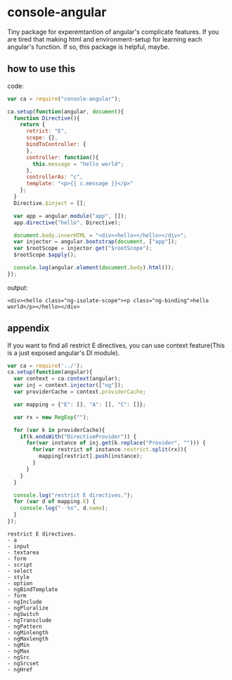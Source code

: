 # console-angular

Tiny package for experemtantion of angular's complicate features.
If you are tired that making html and environment-setup for learning each angular's function.
If so, this package is helpful, maybe.

## how to use this

code:
```javascript
var ca = require("console-angular");

ca.setup(function(angular, document){
  function Directive(){
    return {
      retrict: "E",
      scope: {},
      bindToController: {
      },
      controller: function(){
        this.message = "hello world";
      },
      controllerAs: "c",
      template: "<p>{{ c.message }}</p>"
    };
  }
  Directive.$inject = [];

  var app = angular.module("app", []);
  app.directive("hello", Directive);

  document.body.innerHTML = "<div><hello></hello></div>";
  var injector = angular.bootstrap(document, ["app"]);
  var $rootScope = injector.get("$rootScope");
  $rootScope.$apply();

  console.log(angular.element(document.body).html());
});
```

output:
```
<div><hello class="ng-isolate-scope"><p class="ng-binding">hello world</p></hello></div>
```

## appendix

If you want to find all restrict E directives, you can use context feature(This is a just exposed angular's DI module).

```javascript
var ca = require('../');
ca.setup(function(angular){
  var context = ca.context(angular);
  var inj = context.injector(["ng"]);
  var providerCache = context.providerCache;

  var mapping = {"E": [], "A": [], "C": []};

  var rx = new RegExp("");

  for (var k in providerCache){
    if(k.endsWith("DirectiveProvider")) {
      for(var instance of inj.get(k.replace("Provider", ""))) {
        for(var restrict of instance.restrict.split(rx)){
          mapping[restrict].push(instance);
        }
      }
    }
  }

  console.log("restrict E directives.");
  for (var d of mapping.E) {
    console.log("- %s", d.name);
  }
});
```

```
restrict E directives.
- a
- input
- textarea
- form
- script
- select
- style
- option
- ngBindTemplate
- form
- ngInclude
- ngPluralize
- ngSwitch
- ngTransclude
- ngPattern
- ngMinlength
- ngMaxlength
- ngMin
- ngMax
- ngSrc
- ngSrcset
- ngHref
```
